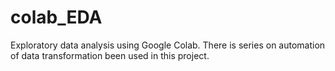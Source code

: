 # colab_EDA
Exploratory data analysis using Google Colab. There is series on automation of data transformation been used in this project.
